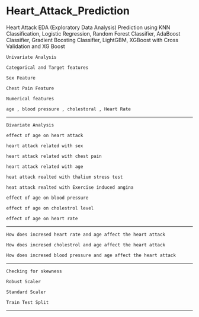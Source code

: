 # Heart_Attack_Prediction
Heart Attack EDA (Exploratory Data Analysis) Prediction using KNN Classification, Logistic Regression, Random Forest Classifier, AdaBoost Classifier, Gradient Boosting Classifier, LightGBM, XGBoost with Cross Validation and XG Boost 

    Univariate Analysis

    Categorical and Target features

    Sex Feature

    Chest Pain Feature

    Numerical features

    age , blood pressure , cholestoral , Heart Rate
    
***********************************************************

    Bivariate Analysis

    effect of age on heart attack

    heart attack related with sex

    heart attack related with chest pain

    heart attack related with age

    heat attack realted with thalium stress test

    heat attack realted with Exercise induced angina

    effect of age on blood pressure

    effect of age on cholestrol level

    effect of age on heart rate

***********************************************************

    How does incresed heart rate and age affect the heart attack

    How does incresed cholestrol and age affect the heart attack

    How does incresed blood pressure and age affect the heart attack

***********************************************************

    Checking for skewness

    Robust Scaler

    Standard Scaler

    Train Test Split

***********************************************************
